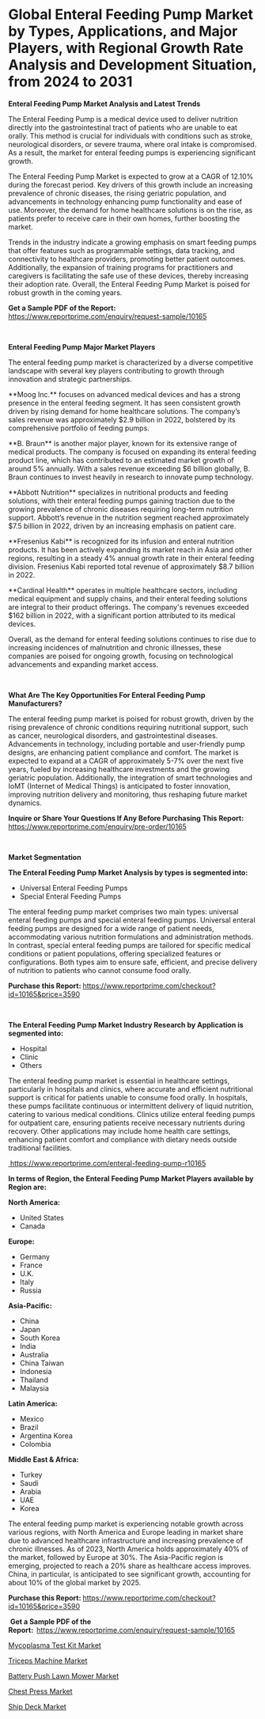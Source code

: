 <p><h1>Global Enteral Feeding Pump Market by Types, Applications, and Major Players, with Regional Growth Rate Analysis and Development Situation, from 2024 to 2031</h1></p><p><strong>Enteral Feeding Pump Market Analysis and Latest Trends</strong></p>
<p><p>The Enteral Feeding Pump is a medical device used to deliver nutrition directly into the gastrointestinal tract of patients who are unable to eat orally. This method is crucial for individuals with conditions such as stroke, neurological disorders, or severe trauma, where oral intake is compromised. As a result, the market for enteral feeding pumps is experiencing significant growth.</p><p>The Enteral Feeding Pump Market is expected to grow at a CAGR of 12.10% during the forecast period. Key drivers of this growth include an increasing prevalence of chronic diseases, the rising geriatric population, and advancements in technology enhancing pump functionality and ease of use. Moreover, the demand for home healthcare solutions is on the rise, as patients prefer to receive care in their own homes, further boosting the market.</p><p>Trends in the industry indicate a growing emphasis on smart feeding pumps that offer features such as programmable settings, data tracking, and connectivity to healthcare providers, promoting better patient outcomes. Additionally, the expansion of training programs for practitioners and caregivers is facilitating the safe use of these devices, thereby increasing their adoption rate. Overall, the Enteral Feeding Pump Market is poised for robust growth in the coming years.</p></p>
<p><strong>Get a Sample PDF of the Report:&nbsp;</strong> <a href="https://www.reportprime.com/enquiry/request-sample/10165?utm_campaign=1413&utm_medium=2&utm_source=Github&utm_content=ia&utm_term=18102024&utm_id=enteral-feeding-pump">https://www.reportprime.com/enquiry/request-sample/10165</a></p>
<p>&nbsp;</p>
<p><strong>Enteral Feeding Pump Major Market Players</strong></p>
<p><p>The enteral feeding pump market is characterized by a diverse competitive landscape with several key players contributing to growth through innovation and strategic partnerships.</p><p>**Moog Inc.** focuses on advanced medical devices and has a strong presence in the enteral feeding segment. It has seen consistent growth driven by rising demand for home healthcare solutions. The company’s sales revenue was approximately $2.9 billion in 2022, bolstered by its comprehensive portfolio of feeding pumps.</p><p>**B. Braun** is another major player, known for its extensive range of medical products. The company is focused on expanding its enteral feeding product line, which has contributed to an estimated market growth of around 5% annually. With a sales revenue exceeding $6 billion globally, B. Braun continues to invest heavily in research to innovate pump technology.</p><p>**Abbott Nutrition** specializes in nutritional products and feeding solutions, with their enteral feeding pumps gaining traction due to the growing prevalence of chronic diseases requiring long-term nutrition support. Abbott’s revenue in the nutrition segment reached approximately $7.5 billion in 2022, driven by an increasing emphasis on patient care.</p><p>**Fresenius Kabi** is recognized for its infusion and enteral nutrition products. It has been actively expanding its market reach in Asia and other regions, resulting in a steady 4% annual growth rate in their enteral feeding division. Fresenius Kabi reported total revenue of approximately $8.7 billion in 2022.</p><p>**Cardinal Health** operates in multiple healthcare sectors, including medical equipment and supply chains, and their enteral feeding solutions are integral to their product offerings. The company's revenues exceeded $162 billion in 2022, with a significant portion attributed to its medical devices.</p><p>Overall, as the demand for enteral feeding solutions continues to rise due to increasing incidences of malnutrition and chronic illnesses, these companies are poised for ongoing growth, focusing on technological advancements and expanding market access.</p></p>
<p>&nbsp;</p>
<p><strong>What Are The Key Opportunities For Enteral Feeding Pump Manufacturers?</strong></p>
<p><p>The enteral feeding pump market is poised for robust growth, driven by the rising prevalence of chronic conditions requiring nutritional support, such as cancer, neurological disorders, and gastrointestinal diseases. Advancements in technology, including portable and user-friendly pump designs, are enhancing patient compliance and comfort. The market is expected to expand at a CAGR of approximately 5-7% over the next five years, fueled by increasing healthcare investments and the growing geriatric population. Additionally, the integration of smart technologies and IoMT (Internet of Medical Things) is anticipated to foster innovation, improving nutrition delivery and monitoring, thus reshaping future market dynamics.</p></p>
<p><strong>Inquire or Share Your Questions If Any Before Purchasing This Report:</strong> <a href="https://www.reportprime.com/enquiry/pre-order/10165?utm_campaign=1413&utm_medium=2&utm_source=Github&utm_content=ia&utm_term=18102024&utm_id=enteral-feeding-pump">https://www.reportprime.com/enquiry/pre-order/10165</a></p>
<p>&nbsp;</p>
<p><strong>Market Segmentation</strong></p>
<p><strong>The Enteral Feeding Pump Market Analysis by types is segmented into:</strong></p>
<p><ul><li>Universal Enteral Feeding Pumps</li><li>Special Enteral Feeding Pumps</li></ul></p>
<p><p>The enteral feeding pump market comprises two main types: universal enteral feeding pumps and special enteral feeding pumps. Universal enteral feeding pumps are designed for a wide range of patient needs, accommodating various nutrition formulations and administration methods. In contrast, special enteral feeding pumps are tailored for specific medical conditions or patient populations, offering specialized features or configurations. Both types aim to ensure safe, efficient, and precise delivery of nutrition to patients who cannot consume food orally.</p></p>
<p><strong>Purchase this Report:&nbsp;</strong><a href="https://www.reportprime.com/checkout?id=10165&price=3590&utm_campaign=1413&utm_medium=2&utm_source=Github&utm_content=ia&utm_term=18102024&utm_id=enteral-feeding-pump">https://www.reportprime.com/checkout?id=10165&price=3590</a></p>
<p>&nbsp;</p>
<p><strong>The Enteral Feeding Pump Market Industry Research by Application is segmented into:</strong></p>
<p><ul><li>Hospital</li><li>Clinic</li><li>Others</li></ul></p>
<p><p>The enteral feeding pump market is essential in healthcare settings, particularly in hospitals and clinics, where accurate and efficient nutritional support is critical for patients unable to consume food orally. In hospitals, these pumps facilitate continuous or intermittent delivery of liquid nutrition, catering to various medical conditions. Clinics utilize enteral feeding pumps for outpatient care, ensuring patients receive necessary nutrients during recovery. Other applications may include home health care settings, enhancing patient comfort and compliance with dietary needs outside traditional facilities.</p></p>
<p><a href="https://www.reportprime.com/enteral-feeding-pump-r10165?utm_campaign=1413&utm_medium=2&utm_source=Github&utm_content=ia&utm_term=18102024&utm_id=enteral-feeding-pump">&nbsp;https://www.reportprime.com/enteral-feeding-pump-r10165</a></p>
<p><strong>In terms of Region, the Enteral Feeding Pump Market Players available by Region are:</strong></p>
<p>
    <p> <strong> North America: </strong>
        <ul>
            <li>United States</li>
            <li>Canada</li>
        </ul>
        </p> 
    <p> <strong> Europe: </strong>
        <ul>
            <li>Germany</li>
            <li>France</li>
            <li>U.K.</li>
            <li>Italy</li>
            <li>Russia</li>
        </ul>
        </p> 
    <p> <strong> Asia-Pacific: </strong>
        <ul>
            <li>China</li>
            <li>Japan</li>
            <li>South Korea</li>
            <li>India</li>
            <li>Australia</li>
            <li>China Taiwan</li>
            <li>Indonesia</li>
            <li>Thailand</li>
            <li>Malaysia</li>
        </ul>
        </p> 
    <p> <strong> Latin America: </strong>
        <ul>
            <li>Mexico</li>
            <li>Brazil</li>
            <li>Argentina Korea</li>
            <li>Colombia</li>
        </ul>
        </p> 
    <p> <strong> Middle East & Africa: </strong>
        <ul>
            <li>Turkey</li>
            <li>Saudi</li>
            <li>Arabia</li>
            <li>UAE</li>
            <li>Korea</li>
        </ul>
    </p>
    </p>
<p><p>The enteral feeding pump market is experiencing notable growth across various regions, with North America and Europe leading in market share due to advanced healthcare infrastructure and increasing prevalence of chronic illnesses. As of 2023, North America holds approximately 40% of the market, followed by Europe at 30%. The Asia-Pacific region is emerging, projected to reach a 20% share as healthcare access improves. China, in particular, is anticipated to see significant growth, accounting for about 10% of the global market by 2025.</p></p>
<p><strong>Purchase this Report: </strong><a href="https://www.reportprime.com/checkout?id=10165&price=3590&utm_campaign=1413&utm_medium=2&utm_source=Github&utm_content=ia&utm_term=18102024&utm_id=enteral-feeding-pump">https://www.reportprime.com/checkout?id=10165&price=3590</a></p>
<p>&nbsp;<strong>Get a Sample PDF of the Report:&nbsp;&nbsp;</strong><a href="https://www.reportprime.com/enquiry/request-sample/10165?utm_campaign=1413&utm_medium=2&utm_source=Github&utm_content=ia&utm_term=18102024&utm_id=enteral-feeding-pump">https://www.reportprime.com/enquiry/request-sample/10165</a></p>
<p><strong></strong></p>
<p><p><a href="https://github.com/ChiragRP21/Market-Research-Report-List-6/blob/main/mycoplasma-test-kit-market.md?utm_campaign=1413&utm_medium=2&utm_source=Github&utm_content=ia&utm_term=18102024&utm_id=enteral-feeding-pump">Mycoplasma Test Kit Market</a></p><p><a href="https://issuu.com/reportprime-2/docs/triceps-machine-market-size-2030.pp_c963e30227734e?utm_campaign=1413&utm_medium=2&utm_source=Github&utm_content=ia&utm_term=18102024&utm_id=enteral-feeding-pump">Triceps Machine Market</a></p><p><a href="https://www.linkedin.com/pulse/market-forecasting-change-global-battery-push-lawn-mower-dynamics-bijtf?utm_campaign=1413&utm_medium=2&utm_source=Github&utm_content=ia&utm_term=18102024&utm_id=enteral-feeding-pump">Battery Push Lawn Mower Market</a></p><p><a href="https://issuu.com/reportprime-2/docs/chest-press-market-size-2030.pptx_d258ddf6a488f6?utm_campaign=1413&utm_medium=2&utm_source=Github&utm_content=ia&utm_term=18102024&utm_id=enteral-feeding-pump">Chest Press Market</a></p><p><a href="https://www.linkedin.com/pulse/ship-deck-market-velocity-81-cagr-trajectory-2024-2031-skyresearch-g2ere?utm_campaign=1413&utm_medium=2&utm_source=Github&utm_content=ia&utm_term=18102024&utm_id=enteral-feeding-pump">Ship Deck Market</a></p></p>